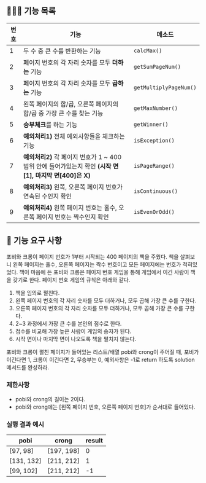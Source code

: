 ## 👩🏻‍💻 기능 목록
| 번호 | 기능                         | 메소드                   |
|---|----------------------------|-----------------------|
| 1 | 두 수 중 큰 수를 반환하는 기능                                                         | ```calcMax()```       |
| 2 | 페이지 번호의 각 자리 숫자를 모두 **더하는** 기능                                            | ```getSumPageNum()```      |
| 3 | 페이지 번호의 각 자리 숫자를 모두 **곱하는** 기능                                           | ```getMultiplyPageNum()``` |
| 4 | 왼쪽 페이지의 합/곱, 오른쪽 페이지의 합/곱 중 가장 큰 수를 찾는 기능                                  | ```getMaxNumber()```       |
| 5 | **승부체크**를 하는 기능                                                            | ```getWinner()```          |
| 6 | **예외처리1)** 전체 예외사항들을 체크하는 기능                                               | ```isException()```        |
| 7 | **예외처리2)**  각 페이지 번호가 1 ~ 400 범위 안에 들어가있는지 확인 **(시작 면[1], 마지막 면[400]은 X)** | ```isPageRange()```        |
| 8 | **예외처리3)**  왼쪽, 오른쪽 페이지 번호가 연속된 수인지 확인         | ```isContinuous()```       |
| 9 | **예외처리4)**  왼쪽 페이지 번호는 홀수, 오른쪽 페이지 번호는 짝수인지 확인 | ```isEvenOrOdd()```        |


## 🚀 기능 요구 사항

포비와 크롱이 페이지 번호가 1부터 시작되는 400 페이지의 책을 주웠다. 책을 살펴보니 왼쪽 페이지는 홀수, 오른쪽 페이지는 짝수 번호이고 모든 페이지에는 번호가 적혀있었다. 책이 마음에 든 포비와 크롱은 페이지 번호 게임을 통해 게임에서 이긴 사람이 책을 갖기로 한다. 페이지 번호 게임의 규칙은 아래와 같다.

1. 책을 임의로 펼친다.
2. 왼쪽 페이지 번호의 각 자리 숫자를 모두 더하거나, 모두 곱해 가장 큰 수를 구한다.
3. 오른쪽 페이지 번호의 각 자리 숫자를 모두 더하거나, 모두 곱해 가장 큰 수를 구한다.
4. 2~3 과정에서 가장 큰 수를 본인의 점수로 한다.
5. 점수를 비교해 가장 높은 사람이 게임의 승자가 된다.
6. 시작 면이나 마지막 면이 나오도록 책을 펼치지 않는다.

포비와 크롱이 펼친 페이지가 들어있는 리스트/배열 pobi와 crong이 주어질 때, 포비가 이긴다면 1, 크롱이 이긴다면 2, 무승부는 0, 예외사항은 -1로 return 하도록 solution 메서드를 완성하라.

### 제한사항

- pobi와 crong의 길이는 2이다.
- pobi와 crong에는 [왼쪽 페이지 번호, 오른쪽 페이지 번호]가 순서대로 들어있다.

### 실행 결과 예시

| pobi | crong | result |
| --- | --- | --- |
| [97, 98] | [197, 198] | 0 |
| [131, 132] | [211, 212] | 1 |
| [99, 102] | [211, 212] | -1 |
